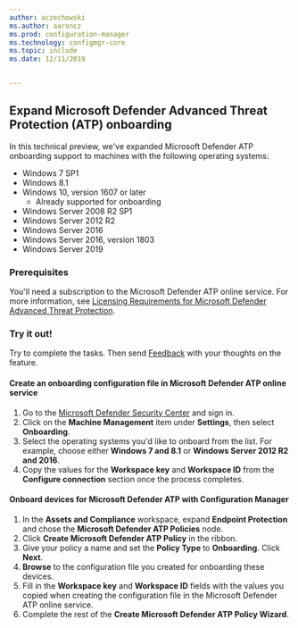 ```yaml
---
author: aczechowski
ms.author: aaroncz
ms.prod: configuration-manager
ms.technology: configmgr-core
ms.topic: include
ms.date: 12/11/2019


---
```


## <a name="bkmk_atp"></a> Expand Microsoft Defender Advanced Threat Protection (ATP) onboarding

In this technical preview, we've expanded Microsoft Defender ATP onboarding support to machines with the following operating systems:

- Windows 7 SP1
- Windows 8.1
- Windows 10, version 1607 or later
   - Already supported for onboarding
- Windows Server 2008 R2 SP1
- Windows Server 2012 R2
- Windows Server 2016
- Windows Server 2016, version 1803
- Windows Server 2019

### Prerequisites

 You'll need a subscription to the Microsoft Defender ATP online service. For more information, see [Licensing Requirements for Microsoft Defender Advanced Threat Protection](https://docs.microsoft.com/windows/security/threat-protection/microsoft-defender-atp/minimum-requirements#licensing-requirements).


### Try it out!

Try to complete the tasks. Then send [Feedback](/sccm/core/understand/find-help#product-feedback) with your thoughts on the feature.

#### Create an onboarding configuration file in Microsoft Defender ATP online service

1. Go to the [Microsoft Defender Security Center](https://securitycenter.windows.com/) and sign in.
1. Click on the **Machine Management** item under **Settings**, then select **Onboarding**.
1. Select the operating systems you'd like to onboard from the list. For example, choose either **Windows 7 and 8.1** or **Windows Server 2012 R2 and 2016**.
1. Copy the values for the **Workspace key** and **Workspace ID** from the **Configure connection** section once the process completes.

#### Onboard devices for Microsoft Defender ATP with Configuration Manager

1. In the **Assets and Compliance** workspace, expand **Endpoint Protection** and chose the **Microsoft Defender ATP Policies** node.
1. Click **Create Microsoft Defender ATP Policy** in the ribbon.
1. Give your policy a name and set the **Policy Type** to **Onboarding**. Click **Next**.
1. **Browse** to the configuration file you created for onboarding these devices.
1. Fill in the **Workspace key** and **Workspace ID** fields with the values you copied when creating the configuration file in the Microsoft Defender ATP online service.
1. Complete the rest of the **Create Microsoft Defender ATP Policy Wizard**.

